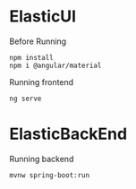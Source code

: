 # ElasticUI

Before Running

    npm install
    npm i @angular/material
    
Running frontend
    
    ng serve
    
# ElasticBackEnd

Running backend
    
    mvnw spring-boot:run
